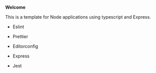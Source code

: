 <strong align="center"> Welcome </strong>

This is a template for Node applications using typescript and Express.

- Eslint
- Prettier
- Editorconfig

- Express
- Jest
